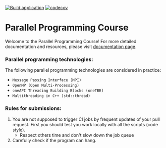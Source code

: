 [![Build application](https://github.com/learning-process/parallel_programming_course/actions/workflows/main.yml/badge.svg)](https://github.com/learning-process/parallel_programming_course/actions/workflows/main.yml)
[![codecov](https://codecov.io/gh/learning-process/parallel_programming_course/graph/badge.svg?token=qCOtqeFyIz)](https://codecov.io/gh/learning-process/parallel_programming_course)

# Parallel Programming Course
Welcome to the Parallel Programming Course! For more detailed documentation and resources, please visit [documentation page](https://learning-process.github.io/parallel_programming_course/).

### Parallel programming technologies:
  The following parallel programming technologies are considered in practice:
  * `Message Passing Interface (MPI)` 
  * `OpenMP (Open Multi-Processing)`
  * `oneAPI Threading Building Blocks (oneTBB)`
  * `Multithreading in C++ (std::thread)`

### Rules for submissions:
1. You are not supposed to trigger CI jobs by frequent updates of your pull request. First you should test you work locally with all the scripts (code style).
    * Respect others time and don't slow down the job queue
2. Carefully check if the program can hang.
